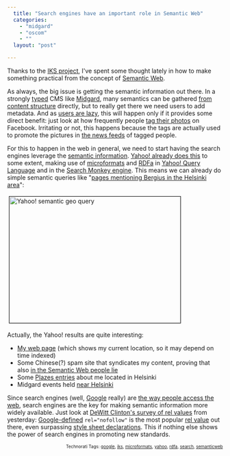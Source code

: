 ```yaml
---
  title: "Search engines have an important role in Semantic Web"
  categories: 
    - "midgard"
    - "oscom"
    - ""
  layout: "post"

---
```

<p>
Thanks to the <a href="http://bergie.iki.fi/blog/starting_the_interactive_knowledge_project/">IKS project</a>, I've spent some thought lately in how to make something practical from the concept of <a href="http://www.w3.org/DesignIssues/Semantic.html">Semantic Web</a>.
</p><p>
As always, the big issue is getting the semantic information out there. In a strongly <a href="http://www.midgard-project.org/documentation/mgdschema/">typed</a> CMS like <a href="http://www.midgard-project.org/">Midgard</a>, many semantics can be gathered <a href="http://www.midgard-project.org/documentation/microformat-usage-in-midcom/">from content structure</a> directly, but to really get there we need users to add metadata. And as <a href="http://www.well.com/~doctorow/metacrap.htm#2.2">users are lazy</a>, this will happen only if it provides some direct benefit: just look at how frequently people <a href="http://www.ehow.com/how_2031208_tag-friends-facebook.html">tag their photos</a> on Facebook. Irritating or not, this happens because the tags are actually used to promote the pictures in <a href="http://www.techcrunch.com/2006/09/05/new-facebook-redesign-more-than-just-aesthetics/">the news feeds</a> of tagged people.
</p><p>
For this to happen in the web in general, we need to start having the search engines leverage the <a href="http://en.wikipedia.org/wiki/RDFa">semantic information</a>. <a href="http://bergie.iki.fi/blog/semantic_web_is_here-yahoo-and_microformats/">Yahoo! already does this</a> to some extent, making use of <a href="http://microformats.org/">microformats</a> and <a href="http://www.w3.org/TR/xhtml-rdfa-primer/">RDFa</a> in <a href="http://developer.yahoo.net/blog/archives/2009/01/yql_with_microformats.html">Yahoo! Query Language</a> and in the <a href="http://developer.yahoo.net/blog/archives/2008/12/monkey_finds_microformats_and_rdf.html">Search Monkey engine</a>. This means we can already do simple semantic queries like "<a href="http://search.yahoo.com/search;_ylt=A0geu5FiYppJyx0AXotXNyoA?p=bergius+searchmonkeyid%3Acom.yahoo.page.uf.geo+helsinki&amp;y=Search&amp;fr=">pages mentioning Bergius in the Helsinki area</a>":
</p><p>
<a href="http://bergie.iki.fi/midcom-serveattachmentguid-2242647afcc711ddaaf0553a9056a9e2a9e2/yahoo-semantic-geo-query.png"><img src="http://bergie.iki.fi/midcom-serveattachmentguid-23e97e12fcc711dda31497b2eec4cd17cd17/yahoo-semantic-geo-query-tm.jpg" height="295" width="400" border="1" hspace="4" vspace="4" alt="Yahoo! semantic geo query" title="Yahoo! semantic geo query" /></a>
</p><p>
Actually, the Yahoo! results are quite interesting:
</p><ul><li><a href="http://bergie.iki.fi/">My web page</a> (which shows my current location, so it may depend on time indexed)</li>
<li>Some Chinese(?) spam site that syndicates my content, proving that also <a href="http://www.well.com/~doctorow/metacrap.htm#2.1">in the Semantic Web people lie</a></li>
<li>Some <a href="http://plazes.com/users/7006">Plazes entries</a> about me located in Helsinki</li>
<li>Midgard events held <a href="http://www.midgard-project.org/community/events/midgard_gathering_2008/">near Helsinki</a></li>
</ul><p>
Since search engines (well, <a href="http://www.google.com/">Google</a> really) are <a href="http://www.cabel.name/2008/03/japan-urls-are-totally-out.html">the way people access the web</a>, search engines are the key for making semantic information more widely available. Just look at <a href="http://blog.unto.net/web/a-survey-of-rel-values-on-the-web/">DeWitt Clinton's survey of rel values</a> from yesterday: <a href="http://googleblog.blogspot.com/2005/01/preventing-comment-spam.html">Google-defined</a> <code>rel="nofollow"</code> is the most popular <a href="http://www.whatwg.org/specs/web-apps/current-work/#linkTypes">rel value</a> out there, even surpassing <a href="http://www.w3.org/TR/REC-html40/present/styles.html#h-14.3">style sheet declarations</a>. This if nothing else shows the power of search engines in promoting new standards.
</p>
<p style="text-align:right;font-size:10px;">Technorati Tags: <a href="http://www.technorati.com/tag/google" rel="tag">google</a>, <a href="http://www.technorati.com/tag/iks" rel="tag">iks</a>, <a href="http://www.technorati.com/tag/microformats" rel="tag">microformats</a>, <a href="http://www.technorati.com/tag/yahoo" rel="tag">yahoo</a>, <a href="http://www.technorati.com/tag/rdfa" rel="tag">rdfa</a>, <a href="http://www.technorati.com/tag/search" rel="tag">search</a>, <a href="http://www.technorati.com/tag/semanticweb" rel="tag">semanticweb</a></p>